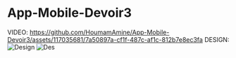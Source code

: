 # App-Mobile-Devoir3
VIDEO:
https://github.com/HoumamAmine/App-Mobile-Devoir3/assets/117035681/7a50897a-cf1f-487c-af1c-812b7e8ec3fa
DESIGN:
![Design](https://github.com/HoumamAmine/App-Mobile-Devoir3/assets/117035681/ade9ee8d-bd8c-412c-b172-aab2cf993b94)
![Des](https://github.com/HoumamAmine/App-Mobile-Devoir3/assets/117035681/de6f3d08-9a78-407b-b3d3-3f19280f0403)
